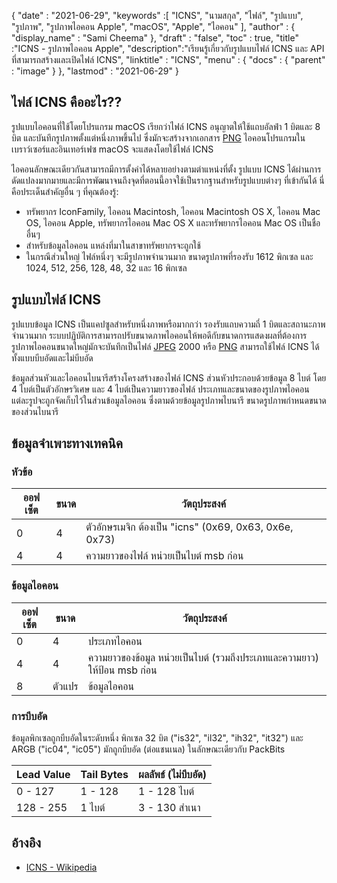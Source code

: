 {
  "date" : "2021-06-29",
  "keywords" :[ "ICNS", "นามสกุล", "ไฟล์", "รูปแบบ", "รูปภาพ", "รูปภาพไอคอน Apple", "macOS", "Apple", "ไอคอน" ],
  "author" : {
    "display_name" : "Sami Cheema"
},
  "draft" : "false",
  "toc" : true,
  "title" :"ICNS - รูปภาพไอคอน Apple",
  "description":"เรียนรู้เกี่ยวกับรูปแบบไฟล์ ICNS และ API ที่สามารถสร้างและเปิดไฟล์ ICNS",
  "linktitle" : "ICNS",
  "menu" : {
    "docs" : {
      "parent" : "image"
}
},
  "lastmod" : "2021-06-29"
}

## ไฟล์ ICNS คืออะไร?? ##

รูปแบบไอคอนที่ใช้โดยโปรแกรม macOS เรียกว่าไฟล์ ICNS อนุญาตให้ใช้แถบอัลฟ่า 1 บิตและ 8 บิต และบันทึกรูปภาพตั้งแต่หนึ่งภาพขึ้นไป ซึ่งมักจะสร้างจากเอกสาร [PNG](/th/image/png/) ไอคอนโปรแกรมในเบราว์เซอร์และอินเทอร์เฟซ macOS จะแสดงโดยใช้ไฟล์ ICNS

ไอคอนลักษณะเดียวกันสามารถมีการตั้งค่าได้หลายอย่างตามตำแหน่งที่ตั้ง รูปแบบ ICNS ได้ผ่านการดัดแปลงมากมายและมีการพัฒนาจนถึงจุดที่ตอนนี้อาจใช้เป็นรากฐานสำหรับรูปแบบต่างๆ ที่เข้ากันได้ นี่คือประเด็นสำคัญอื่น ๆ ที่คุณต้องรู้:

* ทรัพยากร IconFamily, ไอคอน Macintosh, ไอคอน Macintosh OS X, ไอคอน Mac OS, ไอคอน Apple, ทรัพยากรไอคอน Mac OS X และทรัพยากรไอคอน Mac OS เป็นชื่ออื่นๆ
* สำหรับข้อมูลไอคอน แหล่งที่มาในสาขาทรัพยากรจะถูกใช้
* ในกรณีส่วนใหญ่ ไฟล์หนึ่งๆ จะมีรูปภาพจำนวนมาก ขนาดรูปภาพที่รองรับ 1612 พิกเซล และ 1024, 512, 256, 128, 48, 32 และ 16 พิกเซล


## รูปแบบไฟล์ ICNS ##

รูปแบบข้อมูล ICNS เป็นแคปซูลสำหรับหนึ่งภาพหรือมากกว่า รองรับแถบความถี่ 1 บิตและสถานะภาพจำนวนมาก
ระบบปฏิบัติการสามารถปรับขนาดภาพไอคอนให้พอดีกับขนาดการแสดงผลที่ต้องการ รูปภาพไอคอนขนาดใหญ่มักจะบันทึกเป็นไฟล์ [JPEG](/th/image/jpeg/) 2000 หรือ [PNG](/th/image/png/) สามารถใช้ไฟล์ ICNS ได้ทั้งแบบบีบอัดและไม่บีบอัด

ข้อมูลส่วนหัวและไอคอนไบนารีสร้างโครงสร้างของไฟล์ ICNS ส่วนหัวประกอบด้วยข้อมูล 8 ไบต์ โดย 4 ไบต์เป็นตัวอักษรวิเศษ และ 4 ไบต์เป็นความยาวของไฟล์ ประเภทและขนาดของรูปภาพไอคอนแต่ละรูปจะถูกจัดเก็บไว้ในส่วนข้อมูลไอคอน ซึ่งตามด้วยข้อมูลรูปภาพไบนารี ขนาดรูปภาพกำหนดขนาดของส่วนไบนารี

## ข้อมูลจำเพาะทางเทคนิค ##

### หัวข้อ ###

|ออฟเซ็ต|ขนาด|วัตถุประสงค์
---|---|---|
|0|4|ตัวอักษรเมจิก ต้องเป็น "icns" (0x69, 0x63, 0x6e, 0x73)
|4|4|ความยาวของไฟล์ หน่วยเป็นไบต์ msb ก่อน


### ข้อมูลไอคอน ###

|ออฟเซ็ต|ขนาด|วัตถุประสงค์
---|---|---|
|0|4|ประเภทไอคอน
|4|4|ความยาวของข้อมูล หน่วยเป็นไบต์ (รวมถึงประเภทและความยาว) ให้ป้อน msb ก่อน
|8|ตัวแปร|ข้อมูลไอคอน

### การบีบอัด ###

ข้อมูลพิกเซลถูกบีบอัดในระดับหนึ่ง พิกเซล 32 บิต ("is32", "il32", "ih32", "it32") และ ARGB ("ic04", "ic05") มักถูกบีบอัด (ต่อแชนเนล) ในลักษณะเดียวกับ PackBits

|Lead Value|Tail Bytes|ผลลัพธ์ (ไม่บีบอัด)
---|---|---|
|0 - 127|1 - 128|1 - 128 ไบต์
|128 - 255|1 ไบต์|3 - 130 สำเนา

## อ้างอิง ##

* [ICNS - Wikipedia](https://en.wikipedia.org/wiki/Apple_Icon_Image_format)

